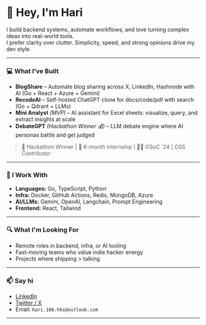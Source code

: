 # 👋 Hey, I'm Hari

I build backend systems, automate workflows, and love turning complex ideas into real-world tools.  
I prefer clarity over clutter. Simplicity, speed, and strong opinions drive my dev style.

---

### 💻 What I’ve Built

- **BlogShare** – Automate blog sharing across X, LinkedIn, Hashnode with AI (Go + React + Azure + Gemini)
- **RecodeAI** – Self-hosted ChatGPT clone for docs/code/pdf with search (Go + Qdrant + LLMs)
- **Mini Analyst** *(MVP)* – AI assistant for Excel sheets: visualize, query, and extract insights at scale
- **DebateGPT** *(Hackathon Winner 💰)* – LLM debate engine where AI personas battle and get judged

> 📌 Hackathon Winner | 🏢 6-month internship | 🧑‍💻 GSoC '24 | OSS Contributor

---

### 🔧 I Work With

- **Languages:** Go, TypeScript, Python  
- **Infra:** Docker, GitHub Actions, Redis, MongoDB, Azure  
- **AI/LLMs:** Gemini, OpenAI, Langchain, Prompt Engineering  
- **Frontend:** React, Tailwind

---

### 🔍 What I'm Looking For

- Remote roles in backend, infra, or AI tooling  
- Fast-moving teams who value indie hacker energy  
- Projects where shipping > talking

---

### 📫 Say hi

- [LinkedIn](https://www.linkedin.com/in/your-handle)
- [Twitter / X](https://x.com/your-handle)
- Email: `hari.100.hks@outlook.com`

---

